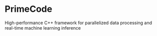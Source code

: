 # PrimeCode
High-performance C++ framework for parallelized data processing and real-time machine learning inference
